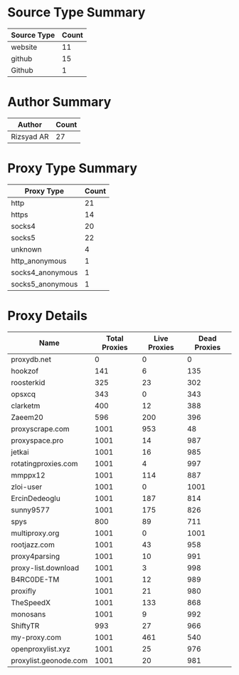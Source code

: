 # Source Type Summary

| Source Type | Count |
|-------------|-------|
| website | 11 |
| github | 15 |
| Github | 1 |


# Author Summary

| Author | Count |
|--------|-------|
| Rizsyad AR | 27 |


# Proxy Type Summary

| Proxy Type | Count |
|------------|-------|
| http | 21 |
| https | 14 |
| socks4 | 20 |
| socks5 | 22 |
| unknown | 4 |
| http_anonymous | 1 |
| socks4_anonymous | 1 |
| socks5_anonymous | 1 |


# Proxy Details

| Name | Total Proxies | Live Proxies | Dead Proxies |
|------|---------------|--------------|---------------|
| proxydb.net | 0 | 0 | 0 |
| hookzof | 141 | 6 | 135 |
| roosterkid | 325 | 23 | 302 |
| opsxcq | 343 | 0 | 343 |
| clarketm | 400 | 12 | 388 |
| Zaeem20 | 596 | 200 | 396 |
| proxyscrape.com | 1001 | 953 | 48 |
| proxyspace.pro | 1001 | 14 | 987 |
| jetkai | 1001 | 16 | 985 |
| rotatingproxies.com | 1001 | 4 | 997 |
| mmppx12 | 1001 | 114 | 887 |
| zloi-user | 1001 | 0 | 1001 |
| ErcinDedeoglu | 1001 | 187 | 814 |
| sunny9577 | 1001 | 175 | 826 |
| spys | 800 | 89 | 711 |
| multiproxy.org | 1001 | 0 | 1001 |
| rootjazz.com | 1001 | 43 | 958 |
| proxy4parsing | 1001 | 10 | 991 |
| proxy-list.download | 1001 | 3 | 998 |
| B4RC0DE-TM | 1001 | 12 | 989 |
| proxifly | 1001 | 21 | 980 |
| TheSpeedX | 1001 | 133 | 868 |
| monosans | 1001 | 9 | 992 |
| ShiftyTR | 993 | 27 | 966 |
| my-proxy.com | 1001 | 461 | 540 |
| openproxylist.xyz | 1001 | 25 | 976 |
| proxylist.geonode.com | 1001 | 20 | 981 |
